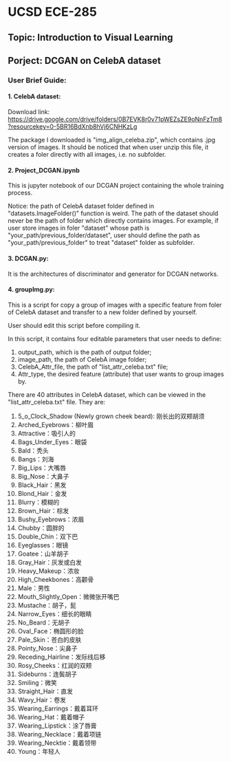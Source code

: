 # UCSD ECE-285
## Topic: Introduction to Visual Learning


## Porject: DCGAN on CelebA dataset
### User Brief Guide:
#### 1. CelebA dataset: 
Download link: https://drive.google.com/drive/folders/0B7EVK8r0v71pWEZsZE9oNnFzTm8?resourcekey=0-5BR16BdXnb8hVj6CNHKzLg

The package I downloaded is "img_align_celeba.zip", which contains .jpg version of images. It should be noticed that when user unzip this file, it creates a foler directly with all images, i.e. no subfolder.

#### 2. Project_DCGAN.ipynb
This is jupyter notebook of our DCGAN project containing the whole training process. 

Notice: the path of CelebA dataset folder defined in "datasets.ImageFolder()" function is weird. The path of the dataset should never be the path of folder which directly contains images. For example, if user store images in foler "dataset" whose path is "your_path/previous_folder/dataset", user should define the path as "your_path/previous_folder" to treat "dataset" folder as subfolder.

#### 3. DCGAN.py:
It is the architectures of discriminator and generator for DCGAN networks. 

#### 4. groupImg.py:
This is a script for copy a group of images with a specific feature from foler of CelebA dataset and transfer to a new folder defined by yourself.

User should edit this script before compiling it.

In this script, it contains four editable parameters that user needs to define: 
1) output_path, which is the path of output folder; 
2) image_path, the path of CelebA image folder;
3) CelebA_Attr_file, the path of "list_attr_celeba.txt" file;
4) Attr_type, the desired feature (attribute) that user wants to group images by. 

There are 40 attributes in CelebA dataset, which can be viewed in the "list_attr_celeba.txt" file. They are:
1) 5_o_Clock_Shadow (Newly grown cheek beard): 刚长出的双颊胡须
2) Arched_Eyebrows：柳叶眉
3) Attractive：吸引人的
4) Bags_Under_Eyes：眼袋
5) Bald：秃头
6) Bangs：刘海
7) Big_Lips：大嘴唇
8) Big_Nose：大鼻子
9) Black_Hair：黑发
10) Blond_Hair：金发
11) Blurry：模糊的
12) Brown_Hair：棕发
13) Bushy_Eyebrows：浓眉
14) Chubby：圆胖的
15) Double_Chin：双下巴
16) Eyeglasses：眼镜
17) Goatee：山羊胡子
18) Gray_Hair：灰发或白发
19) Heavy_Makeup：浓妆
20) High_Cheekbones：高颧骨
21) Male：男性
22) Mouth_Slightly_Open：微微张开嘴巴
23) Mustache：胡子，髭
24) Narrow_Eyes：细长的眼睛
25) No_Beard：无胡子
26) Oval_Face：椭圆形的脸
27) Pale_Skin：苍白的皮肤
28) Pointy_Nose：尖鼻子
29) Receding_Hairline：发际线后移
30) Rosy_Cheeks：红润的双颊
31) Sideburns：连鬓胡子
32) Smiling：微笑
33) Straight_Hair：直发
34) Wavy_Hair：卷发
35) Wearing_Earrings：戴着耳环
36) Wearing_Hat：戴着帽子
37) Wearing_Lipstick：涂了唇膏
38) Wearing_Necklace：戴着项链
39) Wearing_Necktie：戴着领带
40) Young：年轻人
